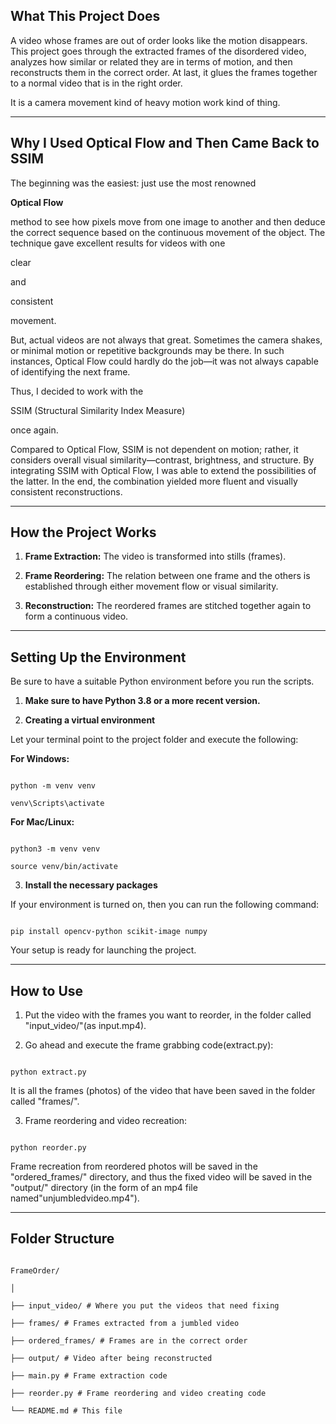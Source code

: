 ## What This Project Does

A video whose frames are out of order looks like the motion disappears. This project goes through the extracted frames of the disordered video, analyzes how similar or related they are in terms of motion, and then reconstructs them in the correct order. At last, it glues the frames together to a normal video that is in the right order.

It is a camera movement kind of heavy motion work kind of thing.

***

## Why I Used Optical Flow and Then Came Back to SSIM

The beginning was the easiest: just use the most renowned

**Optical Flow**

method to see how pixels move from one image to another and then deduce the correct sequence based on the continuous movement of the object. The technique gave excellent results for videos with one

clear

and

consistent

movement.

But, actual videos are not always that great. Sometimes the camera shakes, or minimal motion or repetitive backgrounds may be there. In such instances, Optical Flow could hardly do the job—it was not always capable of identifying the next frame.

Thus, I decided to work with the

SSIM (Structural Similarity Index Measure)

once again.

Compared to Optical Flow, SSIM is not dependent on motion; rather, it considers overall visual similarity—contrast, brightness, and structure. By integrating SSIM with Optical Flow, I was able to extend the possibilities of the latter. In the end, the combination yielded more fluent and visually consistent reconstructions.

***

## How the Project Works

1. **Frame Extraction:** The video is transformed into stills (frames).

2. **Frame Reordering:** The relation between one frame and the others is established through either movement flow or visual similarity.

3. **Reconstruction:** The reordered frames are stitched together again to form a continuous video.

***

## Setting Up the Environment

Be sure to have a suitable Python environment before you run the scripts.

1. **Make sure to have Python 3.8 or a more recent version.**


2. **Creating a virtual environment** 

Let your terminal point to the project folder and execute the following:

**For Windows:**

```

python -m venv venv

venv\Scripts\activate

```

**For Mac/Linux:**

```

python3 -m venv venv

source venv/bin/activate

```

3. **Install the necessary packages**

If your environment is turned on, then you can run the following command:

```

pip install opencv-python scikit-image numpy

```

Your setup is ready for launching the project.

***

## How to Use

1. Put the video with the frames you want to reorder, in the folder called "input_video/"(as input.mp4).

2. Go ahead and execute the frame grabbing code(extract.py):

```

python extract.py

```

It is all the frames (photos) of the video that have been saved in the folder called "frames/".

3. Frame reordering and video recreation:

```

python reorder.py

```

Frame recreation from reordered photos will be saved in the "ordered_frames/" directory, and thus the fixed video will be saved in the "output/" directory (in the form of an mp4 file named"unjumbledvideo.mp4").

***

## Folder Structure

```

FrameOrder/

│

├── input_video/ # Where you put the videos that need fixing

├── frames/ # Frames extracted from a jumbled video

├── ordered_frames/ # Frames are in the correct order

├── output/ # Video after being reconstructed

├── main.py # Frame extraction code

├── reorder.py # Frame reordering and video creating code

└── README.md # This ​‍​‌‍​‍‌​‍​‌‍​‍‌file

```